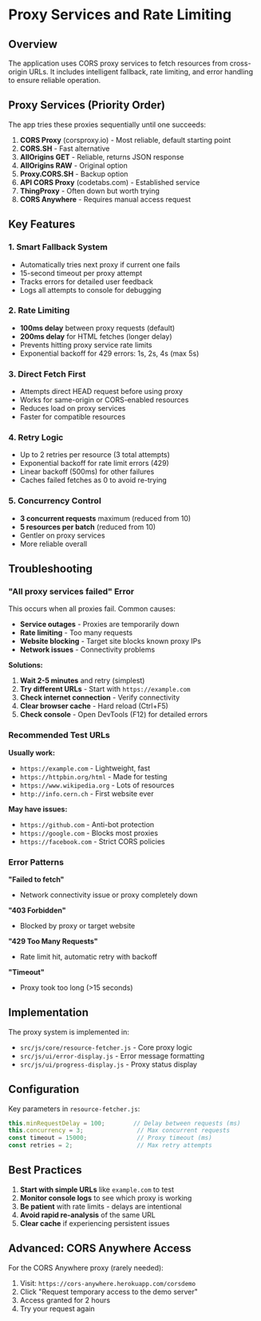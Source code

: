 # Proxy Services and Rate Limiting

## Overview
The application uses CORS proxy services to fetch resources from cross-origin URLs. It includes intelligent fallback, rate limiting, and error handling to ensure reliable operation.

## Proxy Services (Priority Order)

The app tries these proxies sequentially until one succeeds:

1. **CORS Proxy** (corsproxy.io) - Most reliable, default starting point
2. **CORS.SH** - Fast alternative
3. **AllOrigins GET** - Reliable, returns JSON response
4. **AllOrigins RAW** - Original option
5. **Proxy.CORS.SH** - Backup option
6. **API CORS Proxy** (codetabs.com) - Established service
7. **ThingProxy** - Often down but worth trying
8. **CORS Anywhere** - Requires manual access request

## Key Features

### 1. Smart Fallback System
- Automatically tries next proxy if current one fails
- 15-second timeout per proxy attempt
- Tracks errors for detailed user feedback
- Logs all attempts to console for debugging

### 2. Rate Limiting
- **100ms delay** between proxy requests (default)
- **200ms delay** for HTML fetches (longer delay)
- Prevents hitting proxy service rate limits
- Exponential backoff for 429 errors: 1s, 2s, 4s (max 5s)

### 3. Direct Fetch First
- Attempts direct HEAD request before using proxy
- Works for same-origin or CORS-enabled resources
- Reduces load on proxy services
- Faster for compatible resources

### 4. Retry Logic
- Up to 2 retries per resource (3 total attempts)
- Exponential backoff for rate limit errors (429)
- Linear backoff (500ms) for other failures
- Caches failed fetches as 0 to avoid re-trying

### 5. Concurrency Control
- **3 concurrent requests** maximum (reduced from 10)
- **5 resources per batch** (reduced from 10)
- Gentler on proxy services
- More reliable overall

## Troubleshooting

### "All proxy services failed" Error

This occurs when all proxies fail. Common causes:
- **Service outages** - Proxies are temporarily down
- **Rate limiting** - Too many requests
- **Website blocking** - Target site blocks known proxy IPs
- **Network issues** - Connectivity problems

**Solutions:**
1. **Wait 2-5 minutes** and retry (simplest)
2. **Try different URLs** - Start with `https://example.com`
3. **Check internet connection** - Verify connectivity
4. **Clear browser cache** - Hard reload (Ctrl+F5)
5. **Check console** - Open DevTools (F12) for detailed errors

### Recommended Test URLs

**Usually work:**
- `https://example.com` - Lightweight, fast
- `https://httpbin.org/html` - Made for testing
- `https://www.wikipedia.org` - Lots of resources
- `http://info.cern.ch` - First website ever

**May have issues:**
- `https://github.com` - Anti-bot protection
- `https://google.com` - Blocks most proxies
- `https://facebook.com` - Strict CORS policies

### Error Patterns

**"Failed to fetch"**
- Network connectivity issue or proxy completely down

**"403 Forbidden"**
- Blocked by proxy or target website

**"429 Too Many Requests"**
- Rate limit hit, automatic retry with backoff

**"Timeout"**
- Proxy took too long (>15 seconds)

## Implementation

The proxy system is implemented in:
- `src/js/core/resource-fetcher.js` - Core proxy logic
- `src/js/ui/error-display.js` - Error message formatting
- `src/js/ui/progress-display.js` - Proxy status display

## Configuration

Key parameters in `resource-fetcher.js`:
```javascript
this.minRequestDelay = 100;        // Delay between requests (ms)
this.concurrency = 3;               // Max concurrent requests
const timeout = 15000;              // Proxy timeout (ms)
const retries = 2;                  // Max retry attempts
```

## Best Practices

1. **Start with simple URLs** like `example.com` to test
2. **Monitor console logs** to see which proxy is working
3. **Be patient** with rate limits - delays are intentional
4. **Avoid rapid re-analysis** of the same URL
5. **Clear cache** if experiencing persistent issues

## Advanced: CORS Anywhere Access

For the CORS Anywhere proxy (rarely needed):
1. Visit: `https://cors-anywhere.herokuapp.com/corsdemo`
2. Click "Request temporary access to the demo server"
3. Access granted for 2 hours
4. Try your request again
